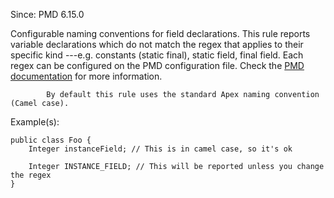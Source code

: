 Since: PMD 6.15.0

Configurable naming conventions for field declarations. This rule reports variable declarations
            which do not match the regex that applies to their specific kind ---e.g. constants (static final),
            static field, final field. Each regex can be configured on the PMD configuration file.
Check the [PMD documentation](https://pmd.github.io/pmd-6.33.0/pmd_rules_apex_codestyle.html#fieldnamingconventions) for more information.

            By default this rule uses the standard Apex naming convention (Camel case).

Example(s):
```
public class Foo {
    Integer instanceField; // This is in camel case, so it's ok

    Integer INSTANCE_FIELD; // This will be reported unless you change the regex
}
```
